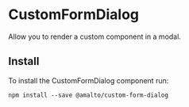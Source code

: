 # CustomFormDialog

Allow you to render a custom component in a modal.

## Install
To install the CustomFormDialog component run:
```terminal
npm install --save @amalto/custom-form-dialog
```